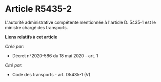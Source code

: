 # Article R5435-2

L'autorité administrative compétente mentionnée à l'article D. 5435-1 est le ministre chargé des transports.

**Liens relatifs à cet article**

_Créé par_:

  - Décret n°2020-586 du 18 mai 2020 - art. 1

_Cité par_:

  - Code des transports - art. D5435-1 (V)
